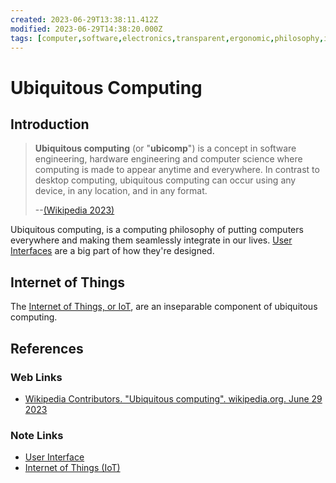 ```yaml
---
created: 2023-06-29T13:38:11.412Z
modified: 2023-06-29T14:38:20.000Z
tags: [computer,software,electronics,transparent,ergonomic,philosophy,interface,user]
---
```

# Ubiquitous Computing

## Introduction

>**Ubiquitous computing** (or "**ubicomp**") is a concept in software engineering,
>hardware engineering and computer science where computing is made to
>appear anytime and everywhere.
>In contrast to desktop computing, ubiquitous computing can occur using any device,
>in any location, and in any format.
>
>--[(Wikipedia 2023)][wiki-ubicomp]

Ubiquitous computing, is a computing philosophy of putting computers everywhere and
making them seamlessly integrate in our lives.
[User Interfaces][-ui] are a big part of how they're designed.

## Internet of Things

The [Internet of Things, or IoT][-iot], are an inseparable component of
ubiquitous computing.

## References

### Web Links

* [Wikipedia Contributors. "Ubiquitous computing". wikipedia.org. June 29 2023][wiki-ubicomp]

<!-- Hidden References -->
[wiki-ubicomp]: https://en.wikipedia.org/wiki/Ubiquitous_computing "Wikipedia.org Ubiquitous Computing"

### Note Links

* [User Interface][-ui]
* [Internet of Things (IoT)][-iot]

<!-- Hidden References -->
[-ui]: ui.md "User Interface"
[-iot]: iot.md "Internet of Things (IoT)"
